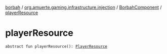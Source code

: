 [borbah](../../index.md) / [org.amuerte.gaming.infrastructure.injection](../index.md) / [BorbahComponent](index.md) / [playerResource](./player-resource.md)

# playerResource

`abstract fun playerResource(): `[`PlayerResource`](../../org.amuerte.gaming.infrastructure/-player-resource/index.md)